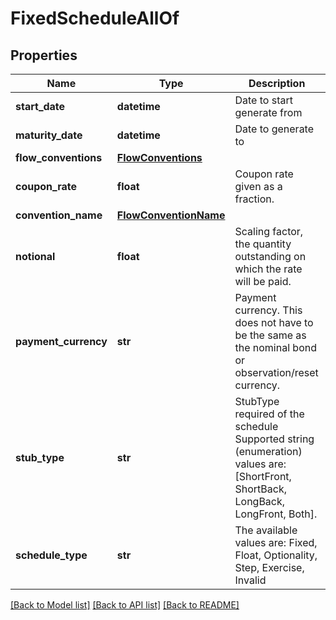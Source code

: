 # FixedScheduleAllOf


## Properties
Name | Type | Description | Notes
------------ | ------------- | ------------- | -------------
**start_date** | **datetime** | Date to start generate from | 
**maturity_date** | **datetime** | Date to generate to | 
**flow_conventions** | [**FlowConventions**](FlowConventions.md) |  | [optional] 
**coupon_rate** | **float** | Coupon rate given as a fraction. | [optional] 
**convention_name** | [**FlowConventionName**](FlowConventionName.md) |  | [optional] 
**notional** | **float** | Scaling factor, the quantity outstanding on which the rate will be paid. | [optional] 
**payment_currency** | **str** | Payment currency. This does not have to be the same as the nominal bond or observation/reset currency. | [optional] 
**stub_type** | **str** | StubType required of the schedule    Supported string (enumeration) values are: [ShortFront, ShortBack, LongBack, LongFront, Both]. | [optional] 
**schedule_type** | **str** | The available values are: Fixed, Float, Optionality, Step, Exercise, Invalid | 

[[Back to Model list]](../README.md#documentation-for-models) [[Back to API list]](../README.md#documentation-for-api-endpoints) [[Back to README]](../README.md)


